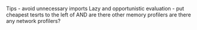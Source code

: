 









Tips - avoid unnecessary imports
Lazy and opportunistic evaluation - put cheapest tesrts to the left of AND
are there other memory profilers
are there any network profilers?